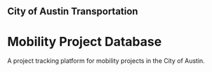 ## City of Austin Transportation
# Mobility Project Database
A project tracking platform for mobility projects in the City of Austin. 
